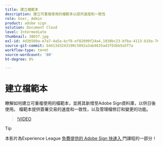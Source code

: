 ```yaml
---
title: 建立檔範本
description: 建立可重複使用的檔範本以提供速度和一致性
role: User, Admin
product: adobe sign
solution: Document Cloud
level: Intermediate
thumbnail: 38037.jpg
exl-id: 4d36509a-e7a7-4a5a-bcf8-ef82099f24a4,1930bc23-bfba-4113-b19a-76634667bda3
source-git-commit: b4413d3243190c5892a3ab4635ad3f03bb5a5f7a
workflow-type: tm+mt
source-wordcount: '80'
ht-degree: 0%

---
```


# 建立檔範本

瞭解如何建立可重複使用的檔範本，並將其新增至Adobe Sign資料庫，以供日後使用。 檔範本提供簽署交易的速度和一致性，以及管理檔修訂和變更的功能。

>[!VIDEO](https://video.tv.adobe.com/v/38037?hidetitle=true)

>[!TIP]
>
>本影片為Experience League [ 免費提供的 Adobe Sign 快速入 ](https://experienceleague.adobe.com/?recommended=Sign-U-1-2020.1) 門課程的一部分！
